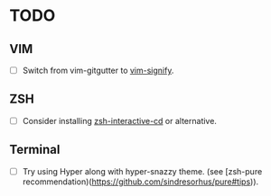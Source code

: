 # TODO

## VIM

- [ ] Switch from vim-gitgutter to [vim-signify](https://github.com/mhinz/vim-signify).

## ZSH

- [ ] Consider installing
  [zsh-interactive-cd](https://github.com/changyuheng/zsh-interactive-cd) or
  alternative.

## Terminal

- [ ] Try using Hyper along with hyper-snazzy theme. (see [zsh-pure
  recommendation)(https://github.com/sindresorhus/pure#tips)).

